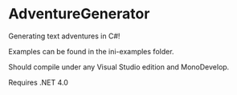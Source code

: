 AdventureGenerator
==================

Generating text adventures in C#!

Examples can be found in the ini-examples folder.

Should compile under any Visual Studio edition and MonoDevelop.

Requires .NET 4.0